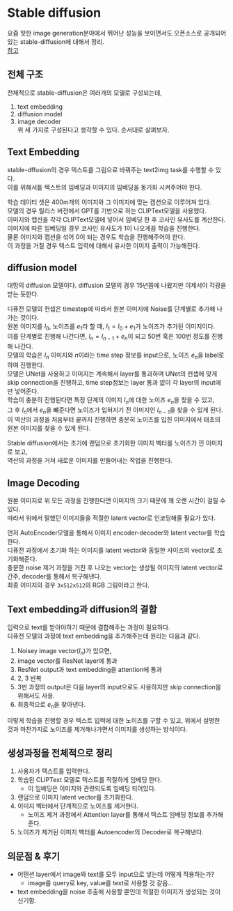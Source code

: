 # Stable diffusion
요즘 핫한 image generation분야에서 뛰어난 성능을 보이면서도 오픈소스로 공개되어 있는 stable-diffusion에 대해서 정리.  
[참고](https://jalammar.github.io/illustrated-stable-diffusion/)  

## 전체 구조
전체적으로 stable-diffusion은 여러개의 모델로 구성되는데,  
1. text embedding
2. diffusion model
3. image decoder  
위 세 가지로 구성된다고 생각할 수 있다. 순서대로 살펴보자.  

## Text Embedding
stable-dffusion의 경우 텍스트를 그림으로 바꿔주는 text2img task를 수행할 수 있다.  
이를 위해서틑 텍스트의 임베딩과 이미지의 임베딩을 동기화 시켜주어야 한다.  

학습 데이터 셋은 400m개의 이미지와 그 이미지에 맞는 캡션으로 이루어져 있다.  
모델의 경우 릴리스 버전에서 GPT를 기반으로 하는 CLIPText모델을 사용했다.  
이미지와 캡션을 각각 CLIPText모델에 넣어서 임베딩 한 후 코사인 유사도를 계산한다.  
이미지에 따른 임베딩일 경우 코사인 유사도가 1이 나오게끔 학습을 진행한다.  
물론 이미지와 캡션을 섞어 0이 되는 경우도 학습을 진행해주어야 한다.  
이 과정을 거칠 경우 텍스트 입력에 대해서 유사한 이미지 출력이 가능해진다.  

## diffusion model
대망의 diffusion 모델이다. diffusion 모델의 경우 15년쯤에 나왔지만 이제서야 각광을 받는 듯한다.  

디퓨전 모델의 컨셉은 timestep에 따라서 원본 이미지에 Noise를 단계별로 추가해 나가는 것이다.  
원본 이미지를 $I_0$, 노이즈를 $e_1$라 할 때, $I_1 = I_0 + e_1$가 노이즈가 추가된 이미지이다.  
이를 단계별로 진행해 나간다면, $I_n = I_{n-1} + e_{n}$이 되고 50번 혹은 100번 정도를 진행해 나간다.  
모델의 학습은 $I_n$ 이미지와 $n$이라는 time step 정보를 input으로, 노이즈 $e_n$을 label로 하여 진행한다.  
모델은 UNet을 사용하고 이미지는 계속해서 layer를 통과하며 UNet의 컨셉에 맞게 skip connection을 진행하고, time step정보는 layer 통과 없이 각 layer의 input에만 넣어준다.  
학습이 충분히 진행된다면 특정 단계의 이미지 $I_n$에 대한 노이즈 $e_n$을 찾을 수 있고,  
그 후 $I_n$에서 $e_n$을 뺴준다면 노이즈가 입혀지기 전 이미지인 $I_{n-1}$을 찾을 수 있게 된다.  
이 역산의 과정을 처음부터 끝까지 진행하면 충분히 노이즈를 입힌 이미지에서 태초의 원본 이미지를 찾을 수 있게 된다.  

Stable diffusion에서는 초기에 랜덤으로 초기화한 이미지 벡터를 노이즈가 낀 이미지로 보고,  
역산의 과정을 거쳐 새로운 이미지를 만들어내는 작업을 진행한다.

## Image Decoding
원본 이미지로 위 모든 과정을 진행한다면 이미지의 크기 때문에 꽤 오랜 시간이 걸릴 수 있다.  
따라서 위에서 말했던 이미지들을 적절한 latent vector로 인코딩해줄 필요가 있다.  

먼저 AutoEncoder모델을 통해서 이미지 encoder-decoder와 latent vector를 학습한다.  
디퓨전 과정에서 초기화 하는 이미지를 latent vector와 동일한 사이즈의 vector로 초기화해준다.  
충분한 noise 제거 과정을 거친 후 나오는 vector는 생성될 이미지의 latent vector로 간주, decoder를 통해서 복구해낸다.  
최종 이미지의 경우 `3x512x512`의 RGB 그림이라고 한다.  

## Text embedding과 diffusion의 결합 
입력으로 text를 받아야하기 때문에 결합해주는 과정이 필요하다.  
디퓨전 모델의 과정에 text embedding을 추가해주는데 원리는 다음과 같다.

1. Noisey image vector($I_n$)가 있으면,
2. image vector를 ResNet layer에 통과
3. ResNet output과 text embedding을 attention에 통과
4. 2, 3 반복
5. 3번 과정의 output은 다음 layer의 input으로도 사용하지만 skip connection을 위해서도 사용.  
6. 최종적으로 $e_n$을 찾아낸다.  

이렇게 학습을 진행할 경우 텍스트 입력에 대한 노이즈를 구할 수 있고, 위에서 설명한 것과 마찬가지로 노이즈를 제거해나가면서 이미지를 생성하는 방식이다.  

## 생성과정을 전체적으로 정리
1. 사용자가 텍스트를 입력한다.
2. 학습된 CLIPText 모델로 텍스트를 적절하게 임베딩 한다.
    - 이 임베딩은 이미지와 관련되도록 임베딩 되어있다.
3. 랜덤으로 이미지 latent vector를 초기화한다.
4. 이미지 벡터에서 단계적으로 노이즈를 제거한다.  
    - 노이즈 제거 과정에서 Attention layer를 통해서 텍스트 임베딩 정보를 추가해준다.  
5. 노이즈가 제거된 이미지 벡터를 Autoencoder의 Decoder로 복구해낸다.  


## 의문점 & 후기
- 어텐션 layer에서 image와 text를 모두 input으로 넣는데 어떻게 작용하는가?
    - image를 query로 key, value를 text로 사용할 것 같음...
- text embedding을 noise 추출에 사용할 뿐인데 적절한 이미지가 생성되는 것이 신기함.  